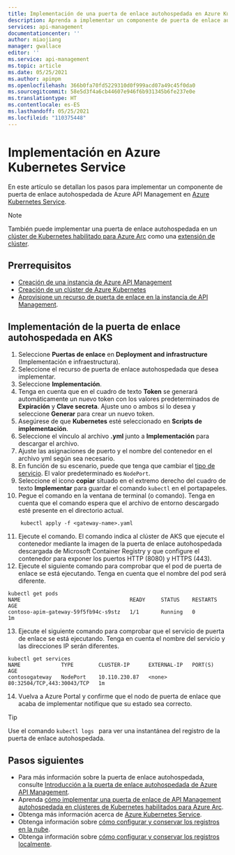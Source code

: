 ```yaml
---
title: Implementación de una puerta de enlace autohospedada en Azure Kubernetes Service | Microsoft Docs
description: Aprenda a implementar un componente de puerta de enlace autohospedada de Azure API Management en Azure Kubernetes Service
services: api-management
documentationcenter: ''
author: miaojiang
manager: gwallace
editor: ''
ms.service: api-management
ms.topic: article
ms.date: 05/25/2021
ms.author: apimpm
ms.openlocfilehash: 366b0fa70fd5229310d0f999acd07a49c45f0da0
ms.sourcegitcommit: 58e5d3f4a6cb44607e946f6b931345b6fe237e0e
ms.translationtype: HT
ms.contentlocale: es-ES
ms.lasthandoff: 05/25/2021
ms.locfileid: "110375448"
---
```

# <a name="deploy-to-azure-kubernetes-service"></a>Implementación en Azure Kubernetes Service

En este artículo se detallan los pasos para implementar un componente de puerta de enlace autohospedada de Azure API Management en [Azure Kubernetes Service](https://azure.microsoft.com/services/kubernetes-service/). 

> [!NOTE]
> También puede implementar una puerta de enlace autohospedada en un [clúster de Kubernetes habilitado para Azure Arc](how-to-deploy-self-hosted-gateway-azure-arc.md) como una [extensión de clúster](../azure-arc/kubernetes/extensions.md).

## <a name="prerequisites"></a>Prerrequisitos

- [Creación de una instancia de Azure API Management](get-started-create-service-instance.md)
- [Creación de un clúster de Azure Kubernetes](../aks/kubernetes-walkthrough-portal.md)
- [Aprovisione un recurso de puerta de enlace en la instancia de API Management](api-management-howto-provision-self-hosted-gateway.md).

## <a name="deploy-the-self-hosted-gateway-to-aks"></a>Implementación de la puerta de enlace autohospedada en AKS

1. Seleccione **Puertas de enlace** en **Deployment and infrastructure** (Implementación e infraestructura).
2. Seleccione el recurso de puerta de enlace autohospedada que desea implementar.
3. Seleccione **Implementación**.
4. Tenga en cuenta que en el cuadro de texto **Token** se generará automáticamente un nuevo token con los valores predeterminados de **Expiración** y **Clave secreta**. Ajuste uno o ambos si lo desea y seleccione **Generar** para crear un nuevo token.
5. Asegúrese de que **Kubernetes** esté seleccionado en **Scripts de implementación**.
6. Seleccione el vínculo al archivo **<gateway-name>.yml** junto a **Implementación** para descargar el archivo.
7. Ajuste las asignaciones de puerto y el nombre del contenedor en el archivo yml según sea necesario.
8. En función de su escenario, puede que tenga que cambiar el [tipo de servicio](../aks/concepts-network.md#services). El valor predeterminado es `NodePort`.
9. Seleccione el icono **copiar** situado en el extremo derecho del cuadro de texto **Implementar** para guardar el comando `kubectl` en el portapapeles.
10. Pegue el comando en la ventana de terminal (o comando). Tenga en cuenta que el comando espera que el archivo de entorno descargado esté presente en el directorio actual.
```console
    kubectl apply -f <gateway-name>.yaml
```
11. Ejecute el comando. El comando indica al clúster de AKS que ejecute el contenedor mediante la imagen de la puerta de enlace autohospedada descargada de Microsoft Container Registry y que configure el contenedor para exponer los puertos HTTP (8080) y HTTPS (443).
12. Ejecute el siguiente comando para comprobar que el pod de puerta de enlace se está ejecutando. Tenga en cuenta que el nombre del pod será diferente.
```console
kubectl get pods
NAME                                   READY     STATUS    RESTARTS   AGE
contoso-apim-gateway-59f5fb94c-s9stz   1/1       Running   0          1m
```
13. Ejecute el siguiente comando para comprobar que el servicio de puerta de enlace se está ejecutando. Tenga en cuenta el nombre del servicio y las direcciones IP serán diferentes.
```console
kubectl get services
NAME             TYPE        CLUSTER-IP      EXTERNAL-IP   PORT(S)                      AGE
contosogateway   NodePort    10.110.230.87   <none>        80:32504/TCP,443:30043/TCP   1m
```
14. Vuelva a Azure Portal y confirme que el nodo de puerta de enlace que acaba de implementar notifique que su estado sea correcto.

> [!TIP]
> Use el comando <code>kubectl logs <gateway-pod-name></code> para ver una instantánea del registro de la puerta de enlace autohospedada.

## <a name="next-steps"></a>Pasos siguientes

* Para más información sobre la puerta de enlace autohospedada, consulte [Introducción a la puerta de enlace autohospedada de Azure API Management](self-hosted-gateway-overview.md).
* Aprenda [cómo implementar una puerta de enlace de API Management autohospedada en clústeres de Kubernetes habilitados para Azure Arc](how-to-deploy-self-hosted-gateway-azure-arc.md).
* Obtenga más información acerca de [Azure Kubernetes Service](../aks/intro-kubernetes.md).
* Obtenga información sobre [cómo configurar y conservar los registros en la nube](how-to-configure-cloud-metrics-logs.md).
* Obtenga información sobre [cómo configurar y conservar los registros localmente](how-to-configure-local-metrics-logs.md).
